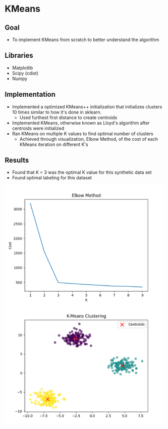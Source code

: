 # KMeans

## Goal
- To implement KMeans from scratch to better understand the algorithm

## Libraries
- Matplotlib
- Scipy (cdist)
- Numpy

## Implementation
- Implemented a optimized KMeans++ initialization that initializes clusters 10 times similar to how it's done in sklearn.
  - Used furthest first distance to create centroids
- Implemented KMeans, otherwise known as Lloyd's algorithm after centroids were initialized
- Ran KMeans on multiple K values to find optimal number of clusters
  - Achieved through visualization, Elbow Method, of the cost of each KMeans iteration on different K's
 
## Results
- Found that K = 3 was the optimal K value for this synthetic data set
- Found optimal labeling for this dataset

![Description](Figure_1.png)
![Cluster Assignments](Figure_2.png)
